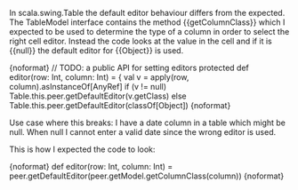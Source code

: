 In scala.swing.Table the default editor behaviour differs from the expected. The TableModel interface contains the method {{getColumnClass}} which I expected to be used to determine the type of a column in order to select the right cell editor. Instead the code looks at the value in the cell and if it is {{null}} the default editor for {{Object}} is used.

{noformat}
  // TODO: a public API for setting editors
  protected def editor(row: Int, column: Int) = {
    val v = apply(row, column).asInstanceOf[AnyRef]
    if (v != null)
      Table.this.peer.getDefaultEditor(v.getClass)
    else
      Table.this.peer.getDefaultEditor(classOf[Object])
{noformat}

Use case where this breaks: I have a date column in a table which might be null. When null I cannot enter a valid date since the wrong editor is used.

This is how I expected the code to look:

{noformat}
  def editor(row: Int, column: Int) = 
    peer.getDefaultEditor(peer.getModel.getColumnClass(column))
{noformat}

